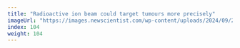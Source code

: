 ```yaml
---
title: "Radioactive ion beam could target tumours more precisely"
imageUrl: "https://images.newscientist.com/wp-content/uploads/2024/09/27154313/SEI_223408368.jpg?width=788"
index: 104
weight: 104
---
```

